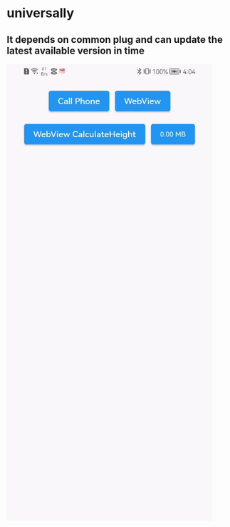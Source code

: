 # universally

## It depends on common plug and can update the latest available version in time

![](https://github.com/Wayaer/universally/blob/main/res/example.jpg)